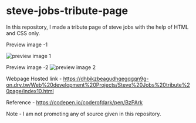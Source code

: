 # steve-jobs-tribute-page
In this repository, I made a tribute page of steve jobs with the help of HTML and CSS only.

Preview image -1

![preview image 1](https://user-images.githubusercontent.com/63789702/131248229-567de67b-75c1-496c-b980-fc2ce419a16f.jpg)


Preview image -2
![preview image 2](https://user-images.githubusercontent.com/63789702/131248240-8286aa0d-0531-4f71-a510-1ef0e74cc336.jpg)



Webpage Hosted link - https://dhbikzbeagudhqegqgqn9g-on.drv.tw/Web%20development%20Projects/Steve%20Jobs%20tribute%20page/index10.html

Reference - https://codepen.io/coderofdark/pen/BzPArk

Note - I am not promoting any of source given in this repository.
